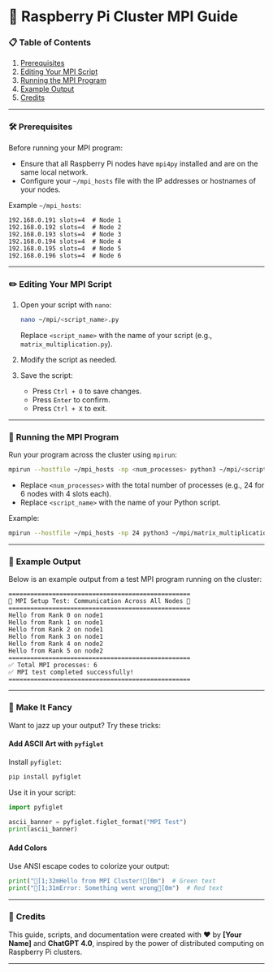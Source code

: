 
# 🎯 **Raspberry Pi Cluster MPI Guide**

### 📋 **Table of Contents**
1. [Prerequisites](#prerequisites)
2. [Editing Your MPI Script](#editing-your-mpi-script)
3. [Running the MPI Program](#running-the-mpi-program)
4. [Example Output](#example-output)
5. [Credits](#credits)

---

### 🛠️ **Prerequisites**
Before running your MPI program:
- Ensure that all Raspberry Pi nodes have `mpi4py` installed and are on the same local network.
- Configure your `~/mpi_hosts` file with the IP addresses or hostnames of your nodes.

Example `~/mpi_hosts`:
```text
192.168.0.191 slots=4  # Node 1
192.168.0.192 slots=4  # Node 2
192.168.0.193 slots=4  # Node 3
192.168.0.194 slots=4  # Node 4
192.168.0.195 slots=4  # Node 5
192.168.0.196 slots=4  # Node 6
```

---

### ✏️ **Editing Your MPI Script**
1. Open your script with `nano`:
   ```bash
   nano ~/mpi/<script_name>.py
   ```
   Replace `<script_name>` with the name of your script (e.g., `matrix_multiplication.py`).

2. Modify the script as needed.

3. Save the script:
   - Press `Ctrl + O` to save changes.
   - Press `Enter` to confirm.
   - Press `Ctrl + X` to exit.

---

### 🚀 **Running the MPI Program**
Run your program across the cluster using `mpirun`:
```bash
mpirun --hostfile ~/mpi_hosts -np <num_processes> python3 ~/mpi/<script_name>.py
```
- Replace `<num_processes>` with the total number of processes (e.g., 24 for 6 nodes with 4 slots each).
- Replace `<script_name>` with the name of your Python script.

Example:
```bash
mpirun --hostfile ~/mpi_hosts -np 24 python3 ~/mpi/matrix_multiplication.py
```

---

### 📜 **Example Output**
Below is an example output from a test MPI program running on the cluster:

```plaintext
==================================================
🎉 MPI Setup Test: Communication Across All Nodes 🎉
==================================================
Hello from Rank 0 on node1
Hello from Rank 1 on node1
Hello from Rank 2 on node1
Hello from Rank 3 on node1
Hello from Rank 4 on node2
Hello from Rank 5 on node2
==================================================
✅ Total MPI processes: 6
✅ MPI test completed successfully!
==================================================
```

---

### 🎨 **Make It Fancy**
Want to jazz up your output? Try these tricks:

#### **Add ASCII Art with `pyfiglet`**
Install `pyfiglet`:
```bash
pip install pyfiglet
```

Use it in your script:
```python
import pyfiglet

ascii_banner = pyfiglet.figlet_format("MPI Test")
print(ascii_banner)
```

#### **Add Colors**
Use ANSI escape codes to colorize your output:
```python
print("[1;32mHello from MPI Cluster![0m")  # Green text
print("[1;31mError: Something went wrong[0m")  # Red text
```

---

### 🙌 **Credits**
This guide, scripts, and documentation were created with ❤️ by **[Your Name]** and **ChatGPT 4.0**, inspired by the power of distributed computing on Raspberry Pi clusters.

---
